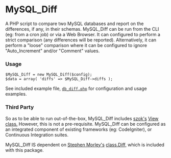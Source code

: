 # MySQL_Diff

A PHP script to compare two MySQL databases and report on the differences, if any, in their schemas. MySQL_Diff can be run from the CLI (eg: from a cron job) or via a Web Browser. It can configured to perform a strict comparison (any differences will be reported). Alternatively, it can perform a "loose" comparison where it can be configured to ignore "Auto_Increment" and/or "Comment" values.

### Usage

    $MySQL_Diff = new MySQL_Diff($config);
    $data = array( 'diffs' => $MySQL_Diff->diffs );

See included example file, [`db_diff.php`](https://github.com/PerpetualBeta/MySQL_Diff/blob/master/db_diff.php) for configuration and usage examples.

### Third Party

So as to be able to run out-of-the-box, MySQL_Diff includes [szok's](https://github.com/szok) [View class.](https://github.com/szok/View) However, this is not a pre-requisite. MySQL_Diff can be configured as an integrated component of existing frameworks (eg: CodeIgniter), or Continuous Integration suites.

MySQL_Diff IS dependent on [Stephen Morley's](http://stephenmorley.org/) [class.Diff,](http://code.stephenmorley.org/php/diff-implementation/) which is included with this package.
